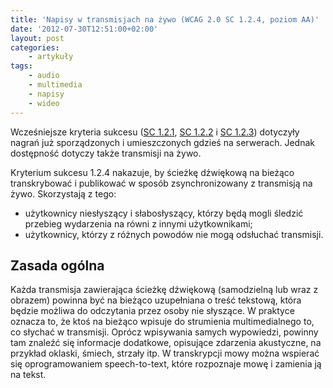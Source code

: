 ```yaml
---
title: 'Napisy w transmisjach na żywo (WCAG 2.0 SC 1.2.4, poziom AA)'
date: '2012-07-30T12:51:00+02:00'
layout: post
categories:
    - artykuły
tags:
    - audio
    - multimedia
    - napisy
    - wideo
---
```


Wcześniejsze kryteria sukcesu ([SC 1.2.1](http://informaton.pl/?p=24), [SC 1.2.2](http://informaton.pl/?p=33) i [SC 1.2.3](http://informaton.pl/?p=36)) dotyczyły nagrań już sporządzonych i umieszczonych gdzieś na serwerach. Jednak dostępność dotyczy także transmisji na żywo.

Kryterium sukcesu 1.2.4 nakazuje, by ścieżkę dźwiękową na bieżąco transkrybować i publikować w sposób zsynchronizowany z transmisją na żywo. Skorzystają z tego:

- użytkownicy niesłyszący i słabosłyszący, którzy będą mogli śledzić przebieg wydarzenia na równi z innymi użytkownikami;
- użytkownicy, którzy z różnych powodów nie mogą odsłuchać transmisji.

## Zasada ogólna

Każda transmisja zawierająca ścieżkę dźwiękową (samodzielną lub wraz z obrazem) powinna być na bieżąco uzupełniana o treść tekstową, która będzie możliwa do odczytania przez osoby nie słyszące. W praktyce oznacza to, że ktoś na bieżąco wpisuje do strumienia multimedialnego to, co słychać w transmisji. Oprócz wpisywania samych wypowiedzi, powinny tam znaleźć się informacje dodatkowe, opisujące zdarzenia akustyczne, na przykład oklaski, śmiech, strzały itp. W transkrypcji mowy można wspierać się oprogramowaniem speech-to-text, które rozpoznaje mowę i zamienia ją na tekst.